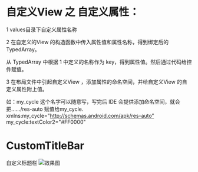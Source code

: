 # 自定义View 之 自定义属性：

1 values目录下自定义属性名称

2 在自定义的View 的构造函数中传入属性值和属性名称，得到绑定后的 TypedArray。

从 TypedArray 中根据 1 中定义的名称作为 key，得到属性值。然后通过代码给控件赋值。

3 在布局文件中引起自定义View ，添加属性的命名空间，并给自定义View 的自定义属性附上值。

如：my_cycle 这个名字可以随意写，写完后 IDE 会提供添加命名空间，就会把……/res-auto 赋值给my_cycle.
xmlns:my_cycle="http://schemas.android.com/apk/res-auto”
my_cycle:textColor2="#FF0000"



# CustomTitleBar
自定义标题栏
![效果图](https://github.com/linglongxin24/CustomTitleBar/blob/master/screenshots/%E8%87%AA%E5%AE%9A%E4%B9%89%E6%A0%87%E9%A2%98%E6%A0%8F.jpg)
